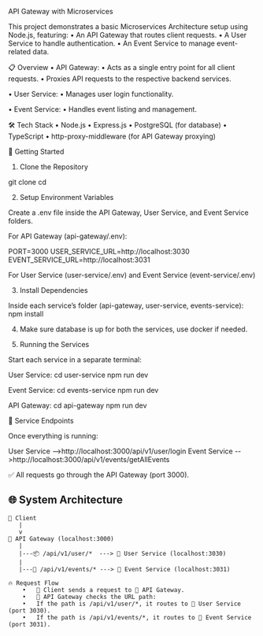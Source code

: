 API Gateway with Microservices

This project demonstrates a basic Microservices Architecture setup using Node.js, featuring:
	•	An API Gateway that routes client requests.
	•	A User Service to handle authentication.
	•	An Event Service to manage event-related data.


📋 Overview
	•	API Gateway:
	•	Acts as a single entry point for all client requests.
	•	Proxies API requests to the respective backend services.

•	User Service:
•	Manages user login functionality.    

•	Event Service:
•	Handles event listing and management.

🛠️ Tech Stack
	•	Node.js
	•	Express.js
	•	PostgreSQL (for database)
	•	TypeScript
	•	http-proxy-middleware (for API Gateway proxying)

🚀 Getting Started

1. Clone the Repository  

git clone <repo-url>
cd <repo-directory>

2. Setup Environment Variables

Create a .env file inside the API Gateway, User Service, and Event Service folders.

For API Gateway (api-gateway/.env):

PORT=3000
USER_SERVICE_URL=http://localhost:3030
EVENT_SERVICE_URL=http://localhost:3031

For User Service (user-service/.env) and Event Service (event-service/.env)

3. Install Dependencies

Inside each service’s folder (api-gateway, user-service, events-service):
npm install

4. Make sure database is up for both the services, use docker if needed.

5. Running the Services

Start each service in a separate terminal:

User Service:
cd user-service
npm run dev

Event Service:
cd events-service
npm run dev

API Gateway:
cd api-gateway
npm run dev

📡 Service Endpoints

Once everything is running:

User Service -->http://localhost:3000/api/v1/user/login
Event Service -->http://localhost:3000/api/v1/events/getAllEvents

✅ All requests go through the API Gateway (port 3000).

 ## 🌐 System Architecture

```plaintext
🙋 Client
   |
   v
🚪 API Gateway (localhost:3000)
   |      
   |---📦 /api/v1/user/*  ---> 👤 User Service (localhost:3030)
   |
   |---🎉 /api/v1/events/* ---> 📅 Event Service (localhost:3031)

🔥 Request Flow
	•	🙋 Client sends a request to 🚪 API Gateway.
	•	🚪 API Gateway checks the URL path:
	•	If the path is /api/v1/user/*, it routes to 👤 User Service (port 3030).
	•	If the path is /api/v1/events/*, it routes to 📅 Event Service (port 3031).